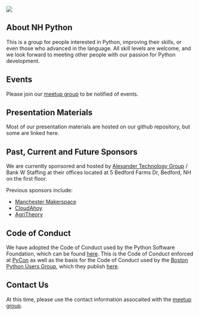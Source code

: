 <div>
<img src="https://secure.meetupstatic.com/photos/event/3/3/3/a/600_471733114.jpeg">
</div>

## About NH Python
This is a group for people interested in Python, improving their skills, or even those who advanced in the language. All skill levels are welcome, and we look forward to meeting other people with our passion for Python development.

## Events
Please join our [meetup group](https://www.meetup.com/New-Hampshire-Python-Group/) to be notified of events.

## Presentation Materials
Most of our presentation materials are hosted on our github repository, but some are linked here.

## Past, Current and Future Sponsors
We are currently sponsored and hosted by [Alexander Technology Group](https://www.bankwstaffing.com/alexandertg/) / Bank W Staffing at their offices located at 5 Bedford Farms Dr, Bedford, NH on the first floor.

Previous sponsors include:
* [Manchester Makerspace](https://manchestermakerspace.org)
* [CloudAhoy](https://www.cloudahoy.com)
* [AgriTheory](agritheory.com)

## Code of Conduct
We have adopted the Code of Conduct used by the Python Software Foundation, which can be found [here](https://www.python.org/psf/conduct/). This is the Code of Conduct enforced at [PyCon](https://us.pycon.org) as well as the basis for the Code of Conduct used by the [Boston Python Users Group](https://www.meetup.com/bostonpython/), which they publish [here](https://about.bostonpython.com/code-of-conduct).

## Contact Us
At this time, please use the contact information assocaited with the [meetup group](https://www.meetup.com/New-Hampshire-Python-Group/).
